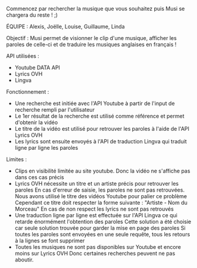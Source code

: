 Commencez par rechercher la musique que vous souhaitez puis Musi se chargera du reste ! ;)

ÉQUIPE : Alexis, Joëlle, Louise, Guillaume, Linda

Objectif : 
Musi permet de visionner le clip d'une musique, afficher les paroles de celle-ci et de traduire les musiques anglaises en français !

API utilisées : 
- Youtube DATA API
- Lyrics OVH
- Lingva

Fonctionnement :
- Une recherche est initiée avec l'API Youtube à partir de l'input de recherche rempli par l'utilisateur
- Le 1er résultat de la recherche est utilisé comme référence et permet d'obtenir la vidéo
- Le titre de la vidéo est utilisé pour retrouver les paroles à l'aide de l'API Lyrics OVH
- Les lyrics sont ensuite envoyés à l'API de traduction Lingva qui traduit ligne par ligne les paroles

Limites :
- Clips en visibilité limitée au site youtube. Donc la vidéo ne s'affiche pas dans ces cas précis
- Lyrics OVH nécessite un titre et un artiste précis pour retrouver les paroles
  En cas d'erreur de saisie, les paroles ne sont pas retrouvées. Nous avons utilisé le titre des vidéos Youtube pour palier ce problème
  Cependant ce titre doit respecter la forme suivante : "Artiste - Nom du Morceau"
  En cas de non respect les lyrics ne sont pas retrouvés
- Une traduction ligne par ligne est effectuée sur l'API Lingva ce qui retarde énormément l'obtention des paroles
  Cette solution a été choisie car seule solution trouvée pour garder la mise en page des paroles
  Si toutes les paroles sont envoyées en une seule requête, tous les retours à la lignes se font supprimer 
- Toutes les musiques ne sont pas disponibles sur Youtube et encore moins sur Lyrics OVH
  Donc certaines recherches peuvent ne pas aboutir.
